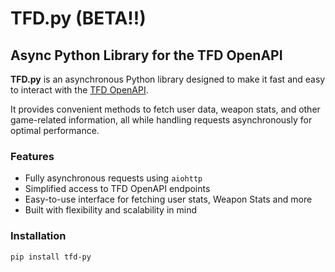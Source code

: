 # TFD.py (BETA!!)

## Async Python Library for the TFD OpenAPI

**TFD.py** is an asynchronous Python library designed to make it fast and easy to interact with the [TFD OpenAPI](https://openapi.nexon.com/game/tfd/?id=20).  

It provides convenient methods to fetch user data, weapon stats, and other game-related information, all while handling requests asynchronously for optimal performance.

### Features
- Fully asynchronous requests using `aiohttp`
- Simplified access to TFD OpenAPI endpoints
- Easy-to-use interface for fetching user stats, Weapon Stats and more
- Built with flexibility and scalability in mind

### Installation
```bash
pip install tfd-py
```
